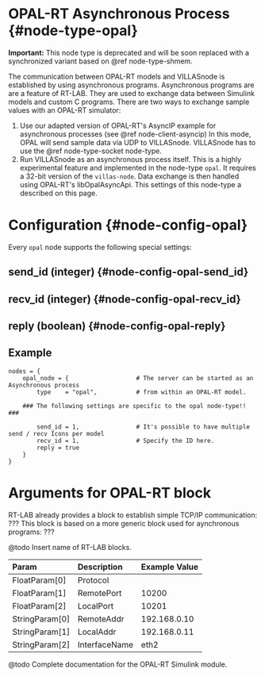 # OPAL-RT Asynchronous Process {#node-type-opal}

**Important:** This node type is deprecated and will be soon replaced with a synchronized variant based on @ref node-type-shmem.

The communication between OPAL-RT models and VILLASnode is established by using asynchronous programs.
Asynchronous programs are are a feature of RT-LAB. They are used to exchange data between Simulink models and custom C programs.
There are two ways to exchange sample values with an OPAL-RT simulator:

1. Use our adapted version of OPAL-RT's AsyncIP example for asynchronous processes (see @ref node-client-asyncip)
    In this mode, OPAL will send sample data via UDP to VILLASnode. VILLASnode has to use the @ref node-type-socket node-type.
2. Run VILLASnode as an asynchronous process itself. This is a highly experimental feature and implemented in the node-type `opal`.
    It requires a 32-bit version of the `villas-node`. Data exchange is then handled using OPAL-RT's libOpalAsyncApi.
    This settings of this node-type a described on this page.

# Configuration {#node-config-opal}

Every `opal` node supports the following special settings:

## send_id (integer) {#node-config-opal-send_id}

## recv_id (integer) {#node-config-opal-recv_id}

## reply (boolean) {#node-config-opal-reply}

## Example

```
nodes = {
	opal_node = {					# The server can be started as an Asynchronous process
		type	= "opal",			# from within an OPAL-RT model.

	### The following settings are specific to the opal node-type!! ###

		send_id	= 1,				# It's possible to have multiple send / recv Icons per model
		recv_id	= 1,				# Specify the ID here.
		reply = true
	}
}
```

# Arguments for OPAL-RT block

RT-LAB already provides a block to establish simple TCP/IP communication: ???
This block is based on a more generic block used for aynchronous programs: ???

@todo Insert name of RT-LAB blocks.

| Param		 | Description   | Example Value  |
| :------------- | :------------ |:-------------- |
| FloatParam[0]	 | Protocol      |                |
| FloatParam[1]  | RemotePort    | 10200          |
| FloatParam[2]  | LocalPort	 | 10201          |
| StringParam[0] | RemoteAddr	 | 192.168.0.10   |
| StringParam[1] | LocalAddr	 | 192.168.0.11   |
| StringParam[2] | InterfaceName | eth2           |

@todo Complete documentation for the OPAL-RT Simulink module.
